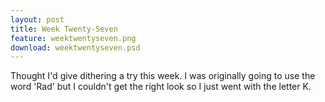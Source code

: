 ```yaml
---
layout: post
title: Week Twenty-Seven
feature: weektwentyseven.png
download: weektwentyseven.psd
---
```

Thought I'd give dithering a try this week. I was originally going to use the word 'Rad' but I couldn't get the right look so I just went with the letter K.
